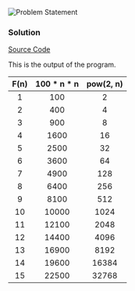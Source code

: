 ![Problem Statement](https://github.com/cpp-rakesh/IntroductionToAlgorithmsCLRS/blob/master/Chapter_1_The_Role_Of_Algorithms_In_Computing/1.2_Algorithms_As_A_Technology/Exercises/1.2-3/repo/problem.png)

### Solution
[Source Code](https://github.com/cpp-rakesh/IntroductionToAlgorithmsCLRS/blob/master/Chapter_1_The_Role_Of_Algorithms_In_Computing/1.2_Algorithms_As_A_Technology/Exercises/1.2-3/repo/1.2-3.cpp)

This is the output of the program.

|  F(n) | 100 * n * n  | pow(2, n) |
|:-----:|:------------:|:---------:|
|  1    |   100        |     2     |
|  2    |   400        |     4	   |
|  3    |   900        |     8	   |
|  4    |  1600        |    16	   |
|  5    |  2500        |    32	   |
|  6    |  3600        |    64	   |
|  7    |  4900        |   128	   |
|  8    |  6400        |   256	   |
|  9    |  8100        |   512	   |
| 10    | 10000        |  1024	   |
| 11    | 12100        |  2048	   |
| 12    | 14400        |  4096	   |
| 13    | 16900        |  8192	   |
| 14    | 19600        | 16384	   |
| 15    | 22500        | 32768     |